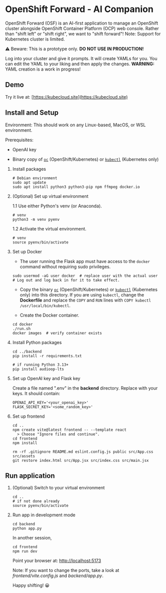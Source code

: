 # OpenShift Forward - AI Companion

OpenShift Forward (OSF) is an AI-first application to manage an OpenShift cluster alongside OpenShift Container Platform (OCP) web console.  Rather than "shift left" or "shift right", we want to "shift forward"!  Note: Support for Kubernetes cluster is limited.

&#x26a0; Beware: This is a prototype only.  **DO NOT USE IN PRODUCTION!**

Log into your cluster and give it prompts.  It will create YAMLs for you.  You can edit the YAML to your liking and then apply the changes.  **WARNING:** YAML creation is a work in progress!

## Demo

Try it live at: [https://kubecloud.site](https://kubecloud.site)

## Install and Setup

Environment: This should work on any Linux-based, MacOS, or WSL environment.

Prerequisites:
- OpenAI key

- Binary copy of [`oc`](https://docs.redhat.com/en/documentation/openshift_container_platform/4.18/html/cli_tools/openshift-cli-oc) (OpenShift/Kubernetes) or [`kubectl`](https://kubernetes.io/docs/tasks/tools/install-kubectl-linux/) (Kubernetes only)

1. Install packages
    ```
    # Debian environment
    sudo apt update
    sudo apt install python3 python3-pip npm ffmpeg docker.io
    ```

2. (Optional) Set up virtual environment

    1.1 Use either Python's venv (or Anaconda).

    ```
    # venv
    python3 -m venv pyenv
    ```

    1.2 Activate the virtual environment.

    ```
    # venv
    source pyenv/bin/activate
    ```

3. Set up Docker

    - The user running the Flask app must have access to the `docker` command without requiring sudo privileges.
    ```
    sudo usermod -aG user docker  # replace user with the actual user
    # Log out and log back in for it to take effect.
    ```

    - Copy the binary [`oc`](https://docs.redhat.com/en/documentation/openshift_container_platform/4.18/html/cli_tools/openshift-cli-oc) (OpenShift/Kubernetes) or [`kubectl`](https://kubernetes.io/docs/tasks/tools/install-kubectl-linux/) (Kubernetes only) into this directory.  If you are using `kubectl`, change the **Dockerfile** and replace the `COPY` and `RUN` lines with `COPY kubectl /usr/local/bin/kubectl`.

    - Create the Docker container.
    ```
    cd docker
    ./run.sh
    docker images  # verify container exists
    ```

4. Install Python packages

    ```
    cd ../backend
    pip install -r requirements.txt

    # if running Python 3.13+
    pip install audioop-lts
    ```

5. Set up OpenAI key and Flask key

    Create a file named ".env" in the **backend** directory.  Replace with your keys.  It should contain:

    ```
    OPENAI_API_KEY='<your_openai_key>'
    FLASK_SECRET_KEY='<some_random_key>'
    ```

6. Set up frontend

    ```
    cd ..
    npm create vite@latest frontend -- --template react
      > Choose "Ignore files and continue".
    cd frontend
    npm install

    rm -rf .gitignore README.md eslint.config.js public src/App.css src/assets
    git restore index.html src/App.jsx src/index.css src/main.jsx
    ```

## Run application

1. (Optional) Switch to your virtual environment

    ```
    cd ..
    # if not done already
    source pyenv/bin/activate
    ```

2. Run app in development mode

    ```
    cd backend
    python app.py
    ```

    In another session,

    ```
    cd frontend
    npm run dev
    ```

    Point your browser at: [http://localhost:5173](http://localhost:5173)

    Note: If you want to change the ports, take a look at _frontend/vite.config.js_ and _backend/app.py_.

    Happy shifting! &#x1f600;
